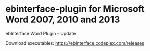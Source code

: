 # ebinterface-plugin for Microsoft Word 2007, 2010 and 2013

ebInterface Word Plugin - Update

Download executables: https://ebinterface.codeplex.com/releases
